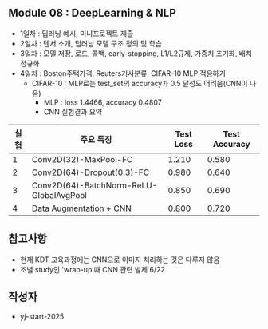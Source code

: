 ## Module 08 : DeepLearning & NLP
- 1일차 : 딥러닝 예시, 미니프로젝트 제출
- 2일차 : 텐서 소개, 딥러닝 모델 구조 정의 및 학습
- 3일차 : 모델 저장, 로드, 콜백, early-stopping, L1/L2규제, 가중치 초기화, 배치 정규화
- 4일차 : Boston주택가격, Reuters기사분류, CIFAR-10 MLP 적용하기
  - CIFAR-10 : MLP로는 test_set의 accuracy가 0.5 달성도 어려움(CNN이 나음)
    - MLP : loss 1.4466, accuracy 0.4807
    - CNN 실험결과 요약

| 실험 | 주요 특징                           | Test Loss | Test Accuracy |
|------|------------------------------------|-----------|----------------|
| 1    | Conv2D(32)-MaxPool-FC              | 1.210     | 0.580          |
| 2    | Conv2D(64)-Dropout(0.3)-FC         | 0.980     | 0.640          |
| 3    | Conv2D(64)-BatchNorm-ReLU-GlobalAvgPool | 0.850     | 0.690          |
| 4    | Data Augmentation + CNN            | 0.800     | 0.720          |

## 참고사항
- 현재 KDT 교육과정에는 CNN으로 이미지 처리하는 것은 다루지 않음
- 조별 study인 'wrap-up'때 CNN 관련 발제 6/22
  
## 작성자
- yj-start-2025
